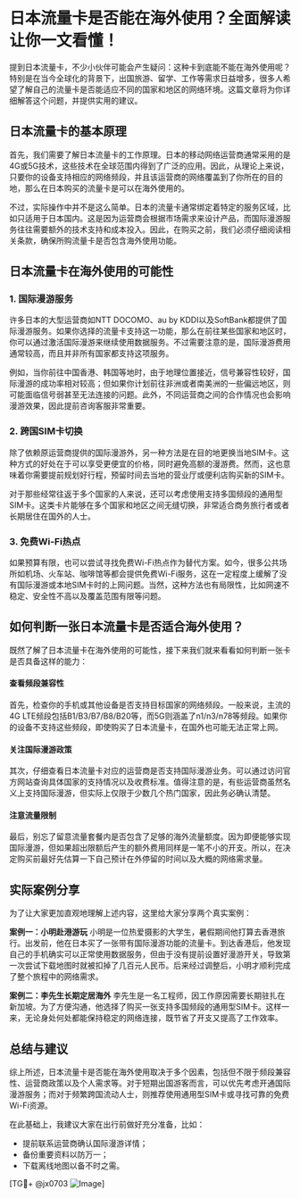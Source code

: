 # 日本流量卡是否能在海外使用？全面解读让你一文看懂！

提到日本流量卡，不少小伙伴可能会产生疑问：这种卡到底能不能在海外使用呢？特别是在当今全球化的背景下，出国旅游、留学、工作等需求日益增多，很多人希望了解自己的流量卡是否能适应不同的国家和地区的网络环境。这篇文章将为你详细解答这个问题，并提供实用的建议。

## 日本流量卡的基本原理

首先，我们需要了解日本流量卡的工作原理。日本的移动网络运营商通常采用的是4G或5G技术，这些技术在全球范围内得到了广泛的应用。因此，从理论上来说，只要你的设备支持相应的网络频段，并且该运营商的网络覆盖到了你所在的目的地，那么在日本购买的流量卡是可以在海外使用的。

不过，实际操作中并不是这么简单。日本的流量卡通常绑定着特定的服务区域，比如只适用于日本国内。这是因为运营商会根据市场需求来设计产品，而国际漫游服务往往需要额外的技术支持和成本投入。因此，在购买之前，我们必须仔细阅读相关条款，确保所购流量卡是否包含海外使用功能。

## 日本流量卡在海外使用的可能性

### 1. 国际漫游服务
许多日本的大型运营商如NTT DOCOMO、au by KDDI以及SoftBank都提供了国际漫游服务。如果你选择的流量卡支持这一功能，那么在前往某些国家和地区时，你可以通过激活国际漫游来继续使用数据服务。不过需要注意的是，国际漫游费用通常较高，而且并非所有国家都支持这项服务。

例如，当你前往中国香港、韩国等地时，由于地理位置接近，信号兼容性较好，国际漫游的成功率相对较高；但如果你计划前往非洲或者南美洲的一些偏远地区，则可能面临信号弱甚至无法连接的问题。此外，不同运营商之间的合作情况也会影响漫游效果，因此提前咨询客服非常重要。

### 2. 跨国SIM卡切换
除了依赖原运营商提供的国际漫游外，另一种方法是在目的地更换当地SIM卡。这种方式的好处在于可以享受更便宜的价格，同时避免高额的漫游费。然而，这也意味着你需要提前规划好行程，预留时间去当地的营业厅或便利店购买新的SIM卡。

对于那些经常往返于多个国家的人来说，还可以考虑使用支持多国频段的通用型SIM卡。这类卡片能够在多个国家和地区之间无缝切换，非常适合商务旅行者或者长期居住在国外的人士。

### 3. 免费Wi-Fi热点
如果预算有限，也可以尝试寻找免费Wi-Fi热点作为替代方案。如今，很多公共场所如机场、火车站、咖啡馆等都会提供免费Wi-Fi服务，这在一定程度上缓解了没有国际漫游或本地SIM卡时的上网问题。当然，这种方法也有局限性，比如网速不稳定、安全性不高以及覆盖范围有限等问题。

## 如何判断一张日本流量卡是否适合海外使用？

既然了解了日本流量卡在海外使用的可能性，接下来我们就来看看如何判断一张卡是否具备这样的能力：

#### 查看频段兼容性
首先，检查你的手机或其他设备是否支持目标国家的网络频段。一般来说，主流的4G LTE频段包括B1/B3/B7/B8/B20等，而5G则涵盖了n1/n3/n78等频段。如果你的设备不支持这些频段，即使购买了日本流量卡，在国外也可能无法正常上网。

#### 关注国际漫游政策
其次，仔细查看日本流量卡对应的运营商是否支持国际漫游业务。可以通过访问官方网站查询具体国家的支持情况以及收费标准。值得注意的是，有些运营商虽然名义上支持国际漫游，但实际上仅限于少数几个热门国家，因此务必确认清楚。

#### 注意流量限制
最后，别忘了留意流量套餐内是否包含了足够的海外流量额度。因为即便能够实现国际漫游，但如果超出限额后产生的额外费用同样是一笔不小的开支。所以，在决定购买前最好先估算一下自己预计在外停留的时间以及大概的网络需求量。

## 实际案例分享

为了让大家更加直观地理解上述内容，这里给大家分享两个真实案例：

**案例一：小明赴港游玩**
小明是一位热爱摄影的大学生，暑假期间他打算去香港旅行。出发前，他在日本买了一张带有国际漫游功能的流量卡。到达香港后，他发现自己的手机确实可以正常使用数据服务，但由于没有提前设置好漫游开关，导致第一次尝试下载地图时就被扣掉了几百元人民币。后来经过调整后，小明才顺利完成了整个旅程中的网络需求。

**案例二：李先生长期定居海外**
李先生是一名工程师，因工作原因需要长期驻扎在新加坡。为了方便沟通，他选择了购买一张支持多国频段的通用型SIM卡。这样一来，无论身处何处都能保持稳定的网络连接，既节省了开支又提高了工作效率。

## 总结与建议

综上所述，日本流量卡是否能在海外使用取决于多个因素，包括但不限于频段兼容性、运营商政策以及个人需求等。对于短期出国游客而言，可以优先考虑开通国际漫游服务；而对于频繁跨国流动人士，则推荐使用通用型SIM卡或寻找可靠的免费Wi-Fi资源。

在此基础上，我建议大家在出行前做好充分准备，比如：
- 提前联系运营商确认国际漫游详情；
- 备份重要资料以防万一；
- 下载离线地图以备不时之需。

[TG💪+ @jx0703 ![Image](https://github.com/user-attachments/assets/dbca1d08-cadb-493c-b0ec-ad6f7a83f270)]
